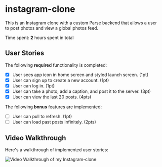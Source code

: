 # instagram-clone

This is an Instagram clone with a custom Parse backend that allows a user to post photos and view a global photos feed.

Time spent: **2** hours spent in total

## User Stories

The following **required** functionality is completed:

- [x] User sees app icon in home screen and styled launch screen. (1pt)
- [x] User can sign up to create a new account. (1pt)
- [x] User can log in. (1pt)
- [x] User can take a photo, add a caption, and post it to the server. (3pt)
- [x] User can view the last 20 posts. (4pts)

The following **bonus** features are implemented:

- [ ] User can pull to refresh. (1pt)
- [ ] User can load past posts infinitely. (2pts)

## Video Walkthrough

Here's a walkthrough of implemented user stories:

<img src='http://g.recordit.co/hbL4tJFgmg.gif' title='Video Walkthrough' width='' alt='Video Walkthrough of my Instagram-clone' />
